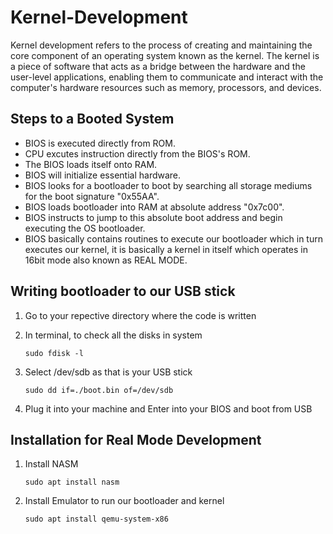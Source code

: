 # Kernel-Development

Kernel development refers to the process of creating and maintaining the core component of an operating system known as the kernel. The kernel is a piece of software that acts as a bridge between the hardware and the user-level applications, enabling them to communicate and interact with the computer's hardware resources such as memory, processors, and devices.

## Steps to a Booted System

- BIOS is executed directly from ROM.
- CPU excutes instruction directly from the BIOS's ROM.
- The BIOS loads itself onto RAM.
- BIOS will initialize essential hardware.
- BIOS looks for a bootloader to boot by searching all storage mediums for the  boot signature "0x55AA".
- BIOS loads bootloader into RAM at absolute address "0x7c00".
- BIOS instructs to jump to this absolute boot address and begin executing the OS bootloader.
- BIOS basically contains routines to execute our bootloader which in turn executes our kernel, it is basically a kernel in itself which operates in 16bit mode also known as REAL MODE.

## Writing bootloader to our USB stick

1. Go to your repective directory where the code is written

2. In terminal, to check all the disks in system

   ```terminal
   sudo fdisk -l
   ```

3. Select /dev/sdb as that is your USB stick

   ```terminal
   sudo dd if=./boot.bin of=/dev/sdb
   ```

4. Plug it into your machine and Enter into your BIOS and boot from USB

## Installation for Real Mode Development

1. Install NASM

   ```terminal
   sudo apt install nasm
   ```

2. Install Emulator to run our bootloader and kernel

   ```terminal
   sudo apt install qemu-system-x86
   ```
